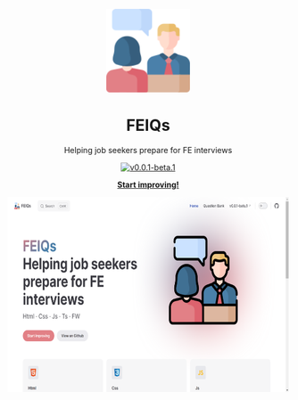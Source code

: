 <p align="center">
<img src="./public/job-interview-logo.png" height="150" />
</p>
<h1 align="center">
FEIQs
</h1>
<p align="center">
Helping job seekers prepare for FE interviews
<p>
<p align="center">
  <a href="https://github.com/LQYld/FEIQs">
    <img src="https://img.shields.io/badge/v0.0.1-beta" 
         data-canonical-src="https://img.shields.io/badge/v0.0.1-beta"
         alt="v0.0.1-beta.1"/>
  </a>
<p>
<p align="center">
<a href="https://feiqs.fe-ecosphere.com/"><b>Start improving!</b></a>
</p>

<p align="center">
    <img src="./public/demo.png" height="350" />
</p>